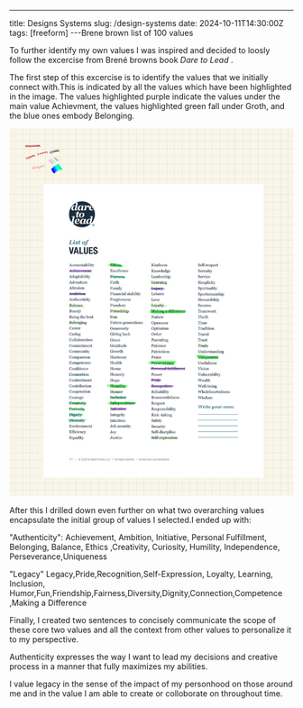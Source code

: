 ---
title: Designs Systems
slug: /design-systems
date: 2024-10-11T14:30:00Z
tags: [freeform]
---Brene brown list of 100 values

To further identify my own  values I was inspired and decided to loosly 
follow the excercise from Brené browns
book <i> Dare to Lead </i>.

The first step of this excercise is to identify the values 
that we initially connect with.This is indicated by all the values which have 
been highlighted in the image. The values highlighted purple indicate the values 
under the main value Achievment, the values highlighted green fall under 
Groth, and the blue ones embody Belonging.

![1st step valuess](../docs/assets/1st-step-values.jpg)

After this I drilled down even further on what two
overarching values encapsulate the initial group
of values I selected.I ended up with:

"Authenticity": Achievement, Ambition, Initiative,
Personal Fulfillment, Belonging, Balance, Ethics
,Creativity, Curiosity, Humility, Independence,
Perseverance,Uniqueness

"Legacy"
Legacy,Pride,Recognition,Self-Expression, Loyalty, Learning, Inclusion,
Humor,Fun,Friendship,Fairness,Diversity,Dignity,Connection,Competence
,Making a Difference

Finally, I created two sentences to concisely communicate the 
scope of these core two values and all the context from
other values to personalize it to my perspective. 

Authenticity expresses the way I want to lead my decisions
and creative process in a manner that fully maximizes my abilities.

I value legacy in the sense  of the impact of my personhood on 
those around me and in the value I am able to create or colloborate on
throughout time. 



